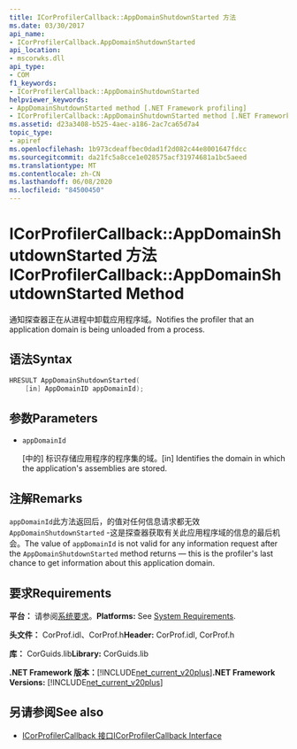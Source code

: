 ```yaml
---
title: ICorProfilerCallback::AppDomainShutdownStarted 方法
ms.date: 03/30/2017
api_name:
- ICorProfilerCallback.AppDomainShutdownStarted
api_location:
- mscorwks.dll
api_type:
- COM
f1_keywords:
- ICorProfilerCallback::AppDomainShutdownStarted
helpviewer_keywords:
- AppDomainShutdownStarted method [.NET Framework profiling]
- ICorProfilerCallback::AppDomainShutdownStarted method [.NET Framework profiling]
ms.assetid: d23a3408-b525-4aec-a186-2ac7ca65d7a4
topic_type:
- apiref
ms.openlocfilehash: 1b973cdeaffbec0dad1f2d082c44e8001647fdcc
ms.sourcegitcommit: da21fc5a8cce1e028575acf31974681a1bc5aeed
ms.translationtype: MT
ms.contentlocale: zh-CN
ms.lasthandoff: 06/08/2020
ms.locfileid: "84500450"
---
```

# <a name="icorprofilercallbackappdomainshutdownstarted-method"></a><span data-ttu-id="82f78-102">ICorProfilerCallback::AppDomainShutdownStarted 方法</span><span class="sxs-lookup"><span data-stu-id="82f78-102">ICorProfilerCallback::AppDomainShutdownStarted Method</span></span>
<span data-ttu-id="82f78-103">通知探查器正在从进程中卸载应用程序域。</span><span class="sxs-lookup"><span data-stu-id="82f78-103">Notifies the profiler that an application domain is being unloaded from a process.</span></span>  
  
## <a name="syntax"></a><span data-ttu-id="82f78-104">语法</span><span class="sxs-lookup"><span data-stu-id="82f78-104">Syntax</span></span>  
  
```cpp  
HRESULT AppDomainShutdownStarted(  
    [in] AppDomainID appDomainId);  
```  
  
## <a name="parameters"></a><span data-ttu-id="82f78-105">参数</span><span class="sxs-lookup"><span data-stu-id="82f78-105">Parameters</span></span>

- `appDomainId`

  <span data-ttu-id="82f78-106">\[中的] 标识存储应用程序的程序集的域。</span><span class="sxs-lookup"><span data-stu-id="82f78-106">\[in] Identifies the domain in which the application's assemblies are stored.</span></span>

## <a name="remarks"></a><span data-ttu-id="82f78-107">注解</span><span class="sxs-lookup"><span data-stu-id="82f78-107">Remarks</span></span>  
 <span data-ttu-id="82f78-108">`appDomainId`此方法返回后，的值对任何信息请求都无效 `AppDomainShutdownStarted` -这是探查器获取有关此应用程序域的信息的最后机会。</span><span class="sxs-lookup"><span data-stu-id="82f78-108">The value of `appDomainId` is not valid for any information request after the `AppDomainShutdownStarted` method returns — this is the profiler's last chance to get information about this application domain.</span></span>  
  
## <a name="requirements"></a><span data-ttu-id="82f78-109">要求</span><span class="sxs-lookup"><span data-stu-id="82f78-109">Requirements</span></span>  
 <span data-ttu-id="82f78-110">**平台：** 请参阅[系统要求](../../get-started/system-requirements.md)。</span><span class="sxs-lookup"><span data-stu-id="82f78-110">**Platforms:** See [System Requirements](../../get-started/system-requirements.md).</span></span>  
  
 <span data-ttu-id="82f78-111">**头文件：** CorProf.idl、CorProf.h</span><span class="sxs-lookup"><span data-stu-id="82f78-111">**Header:** CorProf.idl, CorProf.h</span></span>  
  
 <span data-ttu-id="82f78-112">**库：** CorGuids.lib</span><span class="sxs-lookup"><span data-stu-id="82f78-112">**Library:** CorGuids.lib</span></span>  
  
 <span data-ttu-id="82f78-113">**.NET Framework 版本：**[!INCLUDE[net_current_v20plus](../../../../includes/net-current-v20plus-md.md)]</span><span class="sxs-lookup"><span data-stu-id="82f78-113">**.NET Framework Versions:** [!INCLUDE[net_current_v20plus](../../../../includes/net-current-v20plus-md.md)]</span></span>  
  
## <a name="see-also"></a><span data-ttu-id="82f78-114">另请参阅</span><span class="sxs-lookup"><span data-stu-id="82f78-114">See also</span></span>

- [<span data-ttu-id="82f78-115">ICorProfilerCallback 接口</span><span class="sxs-lookup"><span data-stu-id="82f78-115">ICorProfilerCallback Interface</span></span>](icorprofilercallback-interface.md)
